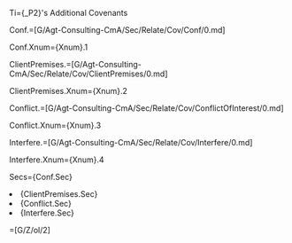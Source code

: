 Ti={_P2}'s Additional Covenants

Conf.=[G/Agt-Consulting-CmA/Sec/Relate/Cov/Conf/0.md]

Conf.Xnum={Xnum}.1

ClientPremises.=[G/Agt-Consulting-CmA/Sec/Relate/Cov/ClientPremises/0.md]

ClientPremises.Xnum={Xnum}.2

Conflict.=[G/Agt-Consulting-CmA/Sec/Relate/Cov/ConflictOfInterest/0.md]

Conflict.Xnum={Xnum}.3

Interfere.=[G/Agt-Consulting-CmA/Sec/Relate/Cov/Interfere/0.md]

Interfere.Xnum={Xnum}.4

Secs={Conf.Sec}<li>{ClientPremises.Sec}<li>{Conflict.Sec}<li>{Interfere.Sec}

=[G/Z/ol/2]
